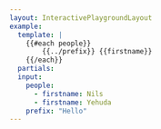 ```yaml
---
layout: InteractivePlaygroundLayout
example:
  template: |
    {{#each people}}
        {{../prefix}} {{firstname}} 
    {{/each}}
  partials:
  input:
    people:
      - firstname: Nils
      - firstname: Yehuda
    prefix: "Hello"
---
```

